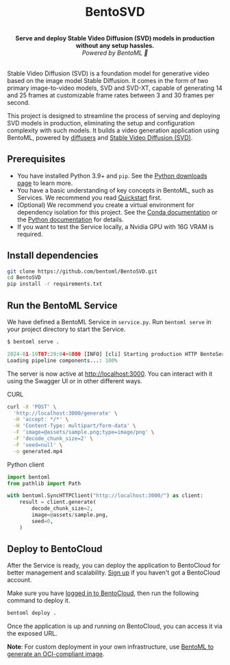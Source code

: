 <div align="center">
    <h1 align="center">BentoSVD</h1>
    <br>
    <strong>Serve and deploy Stable Video Diffusion (SVD) models in production without any setup hassles.<br></strong>
    <i>Powered by BentoML 🍱</i>
    <br>
</div>
<br>

Stable Video Diffusion (SVD) is a foundation model for generative video based on the image model Stable Diffusion. It comes in the form of two primary image-to-video models, SVD and SVD-XT, capable of generating 14 and 25 frames at customizable frame rates between 3 and 30 frames per second.

This project is designed to streamline the process of serving and deploying SVD models in production, eliminating the setup and configuration complexity with such models. It builds a video generation application using BentoML, powered by [diffusers](https://github.com/bentoml/BentoSD2Upscaler) and [Stable Video Diffusion (SVD)](https://stability.ai/news/stable-video-diffusion-open-ai-video-model).

## Prerequisites

- You have installed Python 3.9+ and `pip`. See the [Python downloads page](https://www.python.org/downloads/) to learn more.
- You have a basic understanding of key concepts in BentoML, such as Services. We recommend you read [Quickstart](https://docs.bentoml.com/en/latest/get-started/quickstart.html) first.
- (Optional) We recommend you create a virtual environment for dependency isolation for this project. See the [Conda documentation](https://conda.io/projects/conda/en/latest/user-guide/tasks/manage-environments.html) or the [Python documentation](https://docs.python.org/3/library/venv.html) for details.
- If you want to test the Service locally, a Nvidia GPU with 16G VRAM is required.

## Install dependencies

```bash
git clone https://github.com/bentoml/BentoSVD.git
cd BentoSVD
pip install -r requirements.txt
```

## Run the BentoML Service

We have defined a BentoML Service in `service.py`. Run `bentoml serve` in your project directory to start the Service.

```python
$ bentoml serve .

2024-01-19T07:29:04+0800 [INFO] [cli] Starting production HTTP BentoServer from "service:SVDService" listening on http://localhost:3000 (Press CTRL+C to quit)
Loading pipeline components...: 100%
```

The server is now active at [http://localhost:3000](http://localhost:3000/). You can interact with it using the Swagger UI or in other different ways.

CURL

```bash
curl -X 'POST' \
  'http://localhost:3000/generate' \
  -H 'accept: */*' \
  -H 'Content-Type: multipart/form-data' \
  -F 'image=@assets/sample.png;type=image/png' \
  -F 'decode_chunk_size=2' \
  -F 'seed=null' \
  -o generated.mp4
```

Python client

```python
import bentoml
from pathlib import Path

with bentoml.SyncHTTPClient("http://localhost:3000/") as client:
    result = client.generate(
        decode_chunk_size=2,
        image=@assets/sample.png,
        seed=0,
    )
```

## Deploy to BentoCloud

After the Service is ready, you can deploy the application to BentoCloud for better management and scalability. [Sign up](https://www.bentoml.com/) if you haven't got a BentoCloud account.

Make sure you have [logged in to BentoCloud](https://docs.bentoml.com/en/latest/bentocloud/how-tos/manage-access-token.html), then run the following command to deploy it.

```bash
bentoml deploy .
```

Once the application is up and running on BentoCloud, you can access it via the exposed URL.

**Note**: For custom deployment in your own infrastructure, use [BentoML to generate an OCI-compliant image](https://docs.bentoml.com/en/latest/guides/containerization.html).
